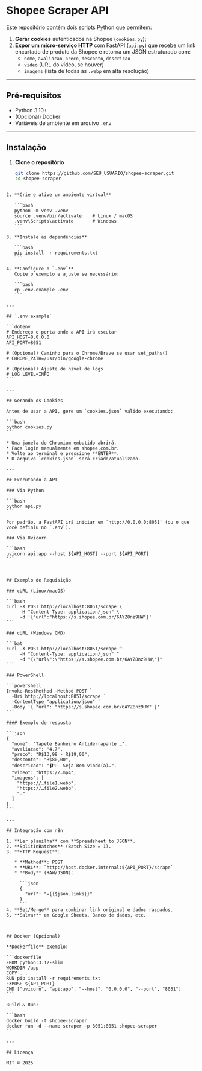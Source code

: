 # Shopee Scraper API

Este repositório contém dois scripts Python que permitem:

1. **Gerar cookies** autenticados na Shopee (`cookies.py`);
2. **Expor um micro-serviço HTTP** com FastAPI (`api.py`) que recebe um link encurtado de produto da Shopee e retorna um JSON estruturado com:
   - `nome`, `avaliacao`, `preco`, `desconto`, `descricao`
   - `video` (URL do vídeo, se houver)
   - `imagens` (lista de todas as `.webp` em alta resolução)

---

## Pré-requisitos

- Python 3.10+
- (Opcional) Docker
- Variáveis de ambiente em arquivo `.env`

---

## Instalação

1. **Clone o repositório**
   ```bash
   git clone https://github.com/SEU_USUARIO/shopee-scraper.git
   cd shopee-scraper
   ```

````

2. **Crie e ative um ambiente virtual**

   ```bash
   python -m venv .venv
   source .venv/bin/activate    # Linux / macOS
   .venv\Scripts\activate       # Windows
   ```

3. **Instale as dependências**

   ```bash
   pip install -r requirements.txt
   ```

4. **Configure o `.env`**
   Copie o exemplo e ajuste se necessário:

   ```bash
   cp .env.example .env
   ```

---

## `.env.example`

```dotenv
# Endereço e porta onde a API irá escutar
API_HOST=0.0.0.0
API_PORT=8051

# (Opcional) Caminho para o Chrome/Brave se usar set_paths()
# CHROME_PATH=/usr/bin/google-chrome

# (Opcional) Ajuste de nível de logs
# LOG_LEVEL=INFO
```

---

## Gerando os Cookies

Antes de usar a API, gere um `cookies.json` válido executando:

```bash
python cookies.py
```

* Uma janela do Chromium embutido abrirá.
* Faça login manualmente em shopee.com.br.
* Volte ao terminal e pressione **ENTER**.
* O arquivo `cookies.json` será criado/atualizado.

---

## Executando a API

### Via Python

```bash
python api.py
```

Por padrão, a FastAPI irá iniciar em `http://0.0.0.0:8051` (ou o que você definiu no `.env`).

### Via Uvicorn

```bash
uvicorn api:app --host ${API_HOST} --port ${API_PORT}
```

---

## Exemplo de Requisição

### cURL (Linux/macOS)

```bash
curl -X POST http://localhost:8051/scrape \
     -H "Content-Type: application/json" \
     -d '{"url":"https://s.shopee.com.br/6AYZ8nz9HW"}'
```

### cURL (Windows CMD)

```bat
curl -X POST http://localhost:8051/scrape ^
     -H "Content-Type: application/json" ^
     -d "{\"url\":\"https://s.shopee.com.br/6AYZ8nz9HW\"}"
```

### PowerShell

```powershell
Invoke-RestMethod -Method POST `
  -Uri http://localhost:8051/scrape `
  -ContentType "application/json" `
  -Body '{ "url": "https://s.shopee.com.br/6AYZ8nz9HW" }'
```

#### Exemplo de resposta

```json
{
  "nome": "Tapete Banheiro Antiderrapante …",
  "avaliacao": "4.7",
  "preco": "R$13,99 - R$19,00",
  "desconto": "R$80,00",
  "descricao": "🩰✨- Seja Bem vindo(a)…",
  "video": "https://…mp4",
  "imagens": [
    "https://…file1.webp",
    "https://…file2.webp",
    "…"
  ]
}
```

---

## Integração com n8n

1. **Ler planilha** com **Spreadsheet to JSON**.
2. **SplitInBatches** (Batch Size = 1).
3. **HTTP Request**:

   * **Method**: POST
   * **URL**: `http://host.docker.internal:${API_PORT}/scrape`
   * **Body** (RAW/JSON):

     ```json
     {
       "url": "={{$json.links}}"
     }
     ```
4. **Set/Merge** para combinar link original e dados raspados.
5. **Salvar** em Google Sheets, Banco de dados, etc.

---

## Docker (Opcional)

**Dockerfile** exemplo:

```dockerfile
FROM python:3.12-slim
WORKDIR /app
COPY . .
RUN pip install -r requirements.txt
EXPOSE ${API_PORT}
CMD ["uvicorn", "api:app", "--host", "0.0.0.0", "--port", "8051"]
```

Build & Run:

```bash
docker build -t shopee-scraper .
docker run -d --name scraper -p 8051:8051 shopee-scraper
```

---

## Licença

MIT © 2025
````
